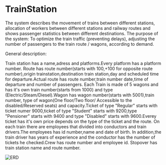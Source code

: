 # TrainStation

The system describes the movement of trains between different stations, allocation of workers between different stations and railway routes and shows passenger statistics between different destinations. The purpose of the system: To optimize the train traffic (preventing delays), adjusting the number of passengers to the train route / wagons, according to demand.

General description:

Train station has a name,adress and platforms.Every platform has a platform number. Route has route number(starts with 100,+100 for opposite route number),origin trainstation,destination train station,day and scheduled time for departure.Actual route has route number,train number date,time of departure and number of passengers. Each Train is made of 5 wagons and has it's own train number(starts from 1000) and type (Electric/Steam/Diesel).Wagon has wagon number(starts with 5001),train number, type of wagon(One floor/Two floor/ Accessible to the disabled/Reserved seats) and capacity.Ticket of type "Regular" starts with ticket numer 9000,ticket of type "Student" starts with 9200,type "Pensioner" starts with 9400 and type "Disabled" starts with 9600.Everey ticket has it's own price depends on the type of the ticket and the route. On each train there are employees that divided into conductors and train drivers.The employees has id number,name and date of birth. In addition,the train driver has years of experience and the conductor has the number of tickets he checked.Crew has route number and employee id. Stopover has train station name and route number.

![ERD](https://user-images.githubusercontent.com/81565589/144919656-bf25259a-b93b-43ef-a0d0-013d32a6f22b.PNG)
